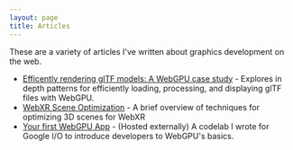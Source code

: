 ```yaml
---
layout: page
title: Articles
---
```


These are a variety of articles I've written about graphics development on the web.

 - [Efficently rendering glTF models: A WebGPU case study](webgpu-gltf-case-study/) - Explores in depth patterns for efficiently loading, processing, and displaying glTF files with WebGPU.
 - [WebXR Scene Optimization](/webxr-scene-optimization/) - A brief overview of techniques for optimizing 3D scenes for WebXR
 - [Your first WebGPU App](https://codelabs.developers.google.com/your-first-webgpu-app) - (Hosted externally) A codelab I wrote for Google I/O to introduce developers to WebGPU's basics.